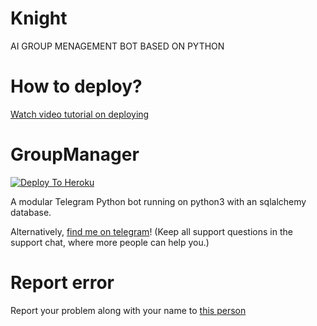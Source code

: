 # Knight
AI GROUP MENAGEMENT BOT BASED  ON PYTHON 
 
# How to deploy?
[Watch video tutorial on deploying](https://youtu.be/gXXFpTAk6Vo)

# GroupManager

[![Deploy To Heroku](https://www.herokucdn.com/deploy/button.svg)](https://dashboard.heroku.com/new?template=https://github.com/dark12knight/knight/tree/Master)

A modular Telegram Python bot running on python3 with an sqlalchemy database.

Alternatively, [find me on telegram](https://t.me/Dark047)! (Keep all support questions in the support chat, where more people can help you.)


# Report error
Report your problem along with your name to [this person](https://t.me/Dark047)
